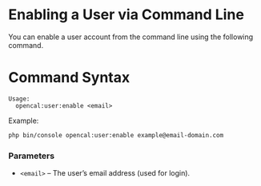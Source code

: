 # Enabling a User via Command Line

You can enable a user account from the command line using the following command.

# Command Syntax

```
Usage:
  opencal:user:enable <email>
```

Example:

```bash
php bin/console opencal:user:enable example@email-domain.com
```

### Parameters
- `<email>` – The user’s email address (used for login).
